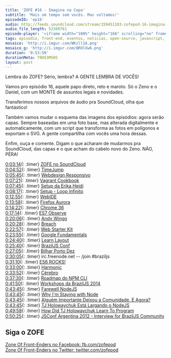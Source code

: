 ```yaml
---
title: 'ZOFE #16 - Imagina na Copa'
subtitle: 'Mais um tempo sem vocês. Mas voltamos!'
episodeID: 'ep16'
audio: http://feeds.soundcloud.com/stream/159451103-zofepod-16-imagina-na-copa
audio_file_length: 52389761
episode-player: '<iframe width="100%" height="166" scrolling="no" frameborder="no" src="https://w.soundcloud.com/player/?url=https%3A//api.soundcloud.com/tracks/159451103%3Fsecret_token%3Ds-WM7bL&amp;color=ff5500&amp;auto_play=false&amp;hide_related=false&amp;show_comments=true&amp;show_user=true&amp;show_reposts=false"></iframe>'
tags: episodio, front-end, eventos, noticias, open-source, javascript, nodejs, npm
mosaico: 'http://i.imgur.com/WKzll1A.png'
mosaico_g: 'http://i.imgur.com/QROlXw6.png'
duration: '0:53:50'
durationMeta: T0H53M50S
layout: post
---
```



Lembra do ZOFE? Sério, lembra? A GENTE LEMBRA DE VOCÊS!

Vamos pro episódio 16, aquele papo direto, reto e maroto. Só o Zeno e o Daniel, com um MONTE de assuntos legais e novidades.
<!-- excerpt -->

Transferimos nossos arquivos de áudio pra SoundCloud, olha que fantástico!

Também vamos mudar o esquema das imagens dos episódios: agora serão capas. Sempre baseadas em uma foto base, mas alterada digitalmente e automaticamente, com um script que transforma as fotos em polígonos e exportam o SVG. A gente compartilha com vocês uma hora dessas.

Enfim, ouça e comente. Digam o que acharam de mudarmos pra SoundCloud, das capas e o que acham do cabelo novo do Zeno. NÃO, PÉRA!

[0:03:14](#t=0:03:14){: .timer} [ZOFE no SoundCloud](http://soundcloud.com/zofepod)<br>
[0:04:52](#t=0:04:52){: .timer} [TimeJump](https://github.com/zofepod/timejump)<br>
[0:05:45](#t=0:05:45){: .timer} [Webdesign Responsivo](http://novatec.com.br/livros/webdesign-responsivo/)<br>
[0:07:21](#t=0:07:21){: .timer} [Vagrant Cookbook](https://leanpub.com/vagrantcookbook-ptbr)<br>
[0:07:45](#t=0:07:45){: .timer} [Setup da Erika Heidi](http://setup.loopinfinito.com.br/erika-heidi/)<br>
[0:08:17](#t=0:08:17){: .timer} [Setup - Loop Infinito](http://setup.loopinfinito.com.br/)<br>
[0:12:55](#t=0:12:55){: .timer} [WebIDE](https://hacks.mozilla.org/2014/06/webide-lands-in-nightly/)<br>
[0:13:58](#t=0:13:58){: .timer} [Firefox Aurora](https://www.mozilla.org/en-US/firefox/channel/#aurora)<br>
[0:14:22](#t=0:14:22){: .timer} [Chrome 36](http://blog.chromium.org/2014/05/chrome-36-beta-elementanimate-html.html)<br>
[0:17:14](#t=0:17:14){: .timer} [ES7 Observe](http://www.html5rocks.com/en/tutorials/es7/observe/)<br>
[0:20:06](#t=0:20:06){: .timer} [Andy Wingo](https://twitter.com/andywingo)<br>
[0:20:28](#t=0:20:28){: .timer} [Breach](http://breach.cc/)<br>
[0:22:57](#t=0:22:57){: .timer} [Web Starter Kit](https://developers.google.com/web/starter-kit/)<br>
[0:23:55](#t=0:23:55){: .timer} [Google Fundamentals](https://developers.google.com/web/fundamentals/)<br>
[0:24:40](#t=0:24:40){: .timer} [Learn Layout](http://pt-br.learnlayout.com/)<br>
[0:25:40](#t=0:25:40){: .timer} [BrazilJS Conf](http://braziljs.com.br/)<br>
[0:27:05](#t=0:27:05){: .timer} [Bilhar Porto Dez](http://www.bilharportodez.com.br/)<br>
[0:30:05](#t=0:30:05){: .timer} irc.freenode.net -- /join #braziljs<br>
[0:31:10](#t=0:31:10){: .timer} [ES6 ROCKS!](http://es6rocks.com/)<br>
[0:33:00](#t=0:33:00){: .timer} [Harmonic](https://github.com/es6rocks/harmonic/)<br>
[0:33:52](#t=0:33:52){: .timer} [Cérebro](http://cerebrobr.github.io/cerebro/)<br>
[0:37:30](#t=0:37:30){: .timer} [Roadmap do NPM CLI](http://blog.npmjs.org/post/91303926460/npm-cli-roadmap-a-periodic-update)<br>
[0:41:50](#t=0:41:50){: .timer} [Workshops da BrazilJS 2014](http://www.eventick.com.br/workshop-braziljs-2014)<br>
[0:43:45](#t=0:43:45){: .timer} [Farewell NodeJS](https://medium.com/code-adventures/farewell-node-js-4ba9e7f3e52b)<br>
[0:43:45](#t=0:43:45){: .timer} [Why I'm Staying with Node](https://medium.com/@ded/why-im-staying-with-node-e6fd3be62e34)<br>
[0:43:45](#t=0:43:45){: .timer} [Alguém Importante Deixou a Comunidade. E Agora?](http://www.akitaonrails.com/2014/07/06/off-topic-alguem-importante-deixou-a-comunidade-e-agora)<br>
[0:43:45](#t=0:43:45){: .timer} [TJ Holowaychuk Está Largando o NodeJS](http://jcemer.com/tj-holowaychuk-esta-largando-node-js.html)<br>
[0:49:58](#t=0:49:58){: .timer} [How Did TJ Holowaychuk Learn To Program](http://www.quora.com/TJ-Holowaychuk-1/How-did-TJ-Holowaychuk-learn-to-program)<br>
[0:50:25](#t=0:50:25){: .timer} [JSConf Argentina 2012 - Interview for BrazilJS Community](https://www.youtube.com/watch?v=wxDBF3OOaRA)<br>


## Siga o ZOFE

[Zone Of Front-Enders no Facebook: fb.com/zofepod](http://fb.com/zofepod/ "ZOFE no Facebook: fb.com/zofepod")<br>
[Zone Of Front-Enders no Twitter: twitter.com/zofepod](http://twitter.com/zofepod/ "ZOFE no Twitter")<br>
